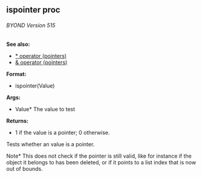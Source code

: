 ## ispointer proc 
###### BYOND Version 515
**See also:**
*   [\* operator (pointers)](/operator/*)
*   [& operator (pointers)](/operator/&)
<!-- -->
**Format:**
*   ispointer(Value)
<!-- -->
**Args:**
*   Value* The value to test
<!-- -->
**Returns:**
*   1 if the value is a pointer; 0 otherwise.


Tests whether an value is a pointer. 

Note* This does
not check if the pointer is still valid, like for instance if the object
it belongs to has been deleted, or if it points to a list index that is
now out of bounds.